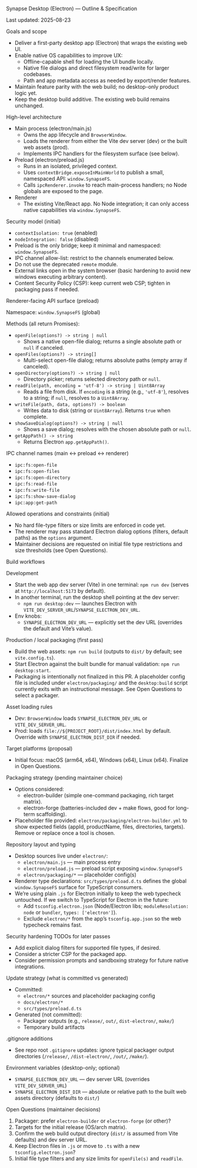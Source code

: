 Synapse Desktop (Electron) — Outline & Specification

Last updated: 2025-08-23

Goals and scope

- Deliver a first-party desktop app (Electron) that wraps the existing web UI.
- Enable native OS capabilities to improve UX:
  - Offline-capable shell for loading the UI bundle locally.
  - Native file dialogs and direct filesystem read/write for larger codebases.
  - Path and app metadata access as needed by export/render features.
- Maintain feature parity with the web build; no desktop-only product logic yet.
- Keep the desktop build additive. The existing web build remains unchanged.

High-level architecture

- Main process (electron/main.js)
  - Owns the app lifecycle and `BrowserWindow`.
  - Loads the renderer from either the Vite dev server (dev) or the built web assets (prod).
  - Implements IPC handlers for the filesystem surface (see below).
- Preload (electron/preload.js)
  - Runs in an isolated, privileged context.
  - Uses `contextBridge.exposeInMainWorld` to publish a small, namespaced API: `window.SynapseFS`.
  - Calls `ipcRenderer.invoke` to reach main-process handlers; no Node globals are exposed to the page.
- Renderer
  - The existing Vite/React app. No Node integration; it can only access native capabilities via `window.SynapseFS`.

Security model (initial)

- `contextIsolation: true` (enabled)
- `nodeIntegration: false` (disabled)
- Preload is the only bridge; keep it minimal and namespaced: `window.SynapseFS`.
- IPC channel allow-list: restrict to the channels enumerated below.
- Do not use the deprecated `remote` module.
- External links open in the system browser (basic hardening to avoid new windows executing arbitrary content).
- Content Security Policy (CSP): keep current web CSP; tighten in packaging pass if needed.

Renderer-facing API surface (preload)

Namespace: `window.SynapseFS` (global)

Methods (all return Promises):

- `openFile(options?) -> string | null`
  - Shows a native open-file dialog; returns a single absolute path or `null` if canceled.
- `openFiles(options?) -> string[]`
  - Multi-select open-file dialog; returns absolute paths (empty array if canceled).
- `openDirectory(options?) -> string | null`
  - Directory picker; returns selected directory path or `null`.
- `readFile(path, encoding = 'utf-8') -> string | Uint8Array`
  - Reads a file from disk. If `encoding` is a string (e.g., `'utf-8'`), resolves to a string; if `null`, resolves to a `Uint8Array`.
- `writeFile(path, data, options?) -> boolean`
  - Writes data to disk (string or `Uint8Array`). Returns `true` when complete.
- `showSaveDialog(options?) -> string | null`
  - Shows a save dialog; resolves with the chosen absolute path or `null`.
- `getAppPath() -> string`
  - Returns Electron `app.getAppPath()`.

IPC channel names (main <-> preload <-> renderer)

- `ipc:fs:open-file`
- `ipc:fs:open-files`
- `ipc:fs:open-directory`
- `ipc:fs:read-file`
- `ipc:fs:write-file`
- `ipc:fs:show-save-dialog`
- `ipc:app:get-path`

Allowed operations and constraints (initial)

- No hard file-type filters or size limits are enforced in code yet.
- The renderer may pass standard Electron dialog options (filters, default paths) as the `options` argument.
- Maintainer decisions are requested on initial file type restrictions and size thresholds (see Open Questions).

Build workflows

Development

- Start the web app dev server (Vite) in one terminal: `npm run dev` (serves at `http://localhost:5173` by default).
- In another terminal, run the desktop shell pointing at the dev server:
  - `npm run desktop:dev` — launches Electron with `VITE_DEV_SERVER_URL`/`SYNAPSE_ELECTRON_DEV_URL`.
- Env knobs:
  - `SYNAPSE_ELECTRON_DEV_URL` — explicitly set the dev URL (overrides the default and Vite’s value).

Production / local packaging (first pass)

- Build the web assets: `npm run build` (outputs to `dist/` by default; see `vite.config.ts`).
- Start Electron against the built bundle for manual validation: `npm run desktop:start`.
- Packaging is intentionally not finalized in this PR. A placeholder config file is included under `electron/packaging/` and the `desktop:build` script currently exits with an instructional message. See Open Questions to select a packager.

Asset loading rules

- Dev: `BrowserWindow` loads `SYNAPSE_ELECTRON_DEV_URL` or `VITE_DEV_SERVER_URL`.
- Prod: loads `file://${PROJECT_ROOT}/dist/index.html` by default. Override with `SYNAPSE_ELECTRON_DIST_DIR` if needed.

Target platforms (proposal)

- Initial focus: macOS (arm64, x64), Windows (x64), Linux (x64). Finalize in Open Questions.

Packaging strategy (pending maintainer choice)

- Options considered:
  - electron-builder (simple one-command packaging, rich target matrix).
  - electron-forge (batteries-included dev + make flows, good for long-term scaffolding).
- Placeholder file provided: `electron/packaging/electron-builder.yml` to show expected fields (appId, productName, files, directories, targets). Remove or replace once a tool is chosen.

Repository layout and typing

- Desktop sources live under `electron/`:
  - `electron/main.js` — main process entry
  - `electron/preload.js` — preload script exposing `window.SynapseFS`
  - `electron/packaging/*` — placeholder config(s)
- Renderer type declarations: `src/types/preload.d.ts` defines the global `window.SynapseFS` surface for TypeScript consumers.
- We’re using plain `.js` for Electron initially to keep the web typecheck untouched. If we switch to TypeScript for Electron in the future:
  - Add `tsconfig.electron.json` (Node/Electron libs; `moduleResolution: node` or `bundler`, `types: ['electron']`).
  - Exclude `electron/*` from the app’s `tsconfig.app.json` so the web typecheck remains fast.

Security hardening TODOs for later passes

- Add explicit dialog filters for supported file types, if desired.
- Consider a stricter CSP for the packaged app.
- Consider permission prompts and sandboxing strategy for future native integrations.

Update strategy (what is committed vs generated)

- Committed:
  - `electron/*` sources and placeholder packaging config
  - `docs/electron/*`
  - `src/types/preload.d.ts`
- Generated (not committed):
  - Packager outputs (e.g., `release/`, `out/`, `dist-electron/`, `make/`)
  - Temporary build artifacts

.gitignore additions

- See repo root `.gitignore` updates: ignore typical packager output directories (`/release/`, `/dist-electron/`, `/out/`, `/make/`).

Environment variables (desktop-only; optional)

- `SYNAPSE_ELECTRON_DEV_URL` — dev server URL (overrides `VITE_DEV_SERVER_URL`)
- `SYNAPSE_ELECTRON_DIST_DIR` — absolute or relative path to the built web assets directory (defaults to `dist/`)

Open Questions (maintainer decisions)

1) Packager: prefer `electron-builder` or `electron-forge` (or other)?
2) Targets for the initial release (OS/arch matrix).
3) Confirm the web build output directory (`dist/` is assumed from Vite defaults) and dev server URL.
4) Keep Electron files in `.js` or move to `.ts` with a new `tsconfig.electron.json`?
5) Initial file type filters and any size limits for `openFile(s)` and `readFile`.
